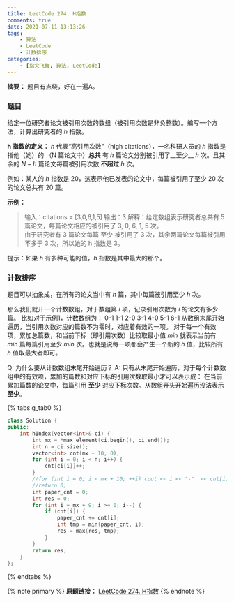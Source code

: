 ```yaml
---
title: LeetCode 274. H指数
comments: true
date: 2021-07-11 13:13:26
tags:
    - 算法
    - LeetCode
    - 计数排序
categories:
    - [指尖飞舞, 算法, LeetCode]
---
```

__摘要：__
题目有点绕，好在一遍A。
<!-- more -->

### 题目

给定一位研究者论文被引用次数的数组（被引用次数是非负整数）。编写一个方法，计算出研究者的 $h$ 指数。

__h 指数的定义：__ $h$ 代表“高引用次数”（high citations），一名科研人员的 $h$ 指数是指他（她）的 （N 篇论文中）__总共__ 有 $h$ 篇论文分别被引用了__至少__ $h$ 次。且其余的 $N - h$ 篇论文每篇被引用次数 __不超过__ $h$ 次。

例如：某人的 $h$ 指数是 $20$，这表示他已发表的论文中，每篇被引用了至少 $20$ 次的论文总共有 $20$ 篇。

__示例：__

> 输入：citations = [3,0,6,1,5]
输出：3 
解释：给定数组表示研究者总共有 5 篇论文，每篇论文相应的被引用了 3, 0, 6, 1, 5 次。
>     
> 由于研究者有 3 篇论文每篇 至少 被引用了 3 次，其余两篇论文每篇被引用 不多于 3 次，所以她的 h 指数是 3。

提示：如果 $h$ 有多种可能的值，$h$ 指数是其中最大的那个。

### 计数排序

题目可以抽象成，在所有的论文当中有 $h$ 篇，其中每篇被引用至少 $h$ 次。

那么我们就开一个计数数组，对于数组第 $i$ 项，记录引用次数为 $i$ 的论文有多少篇。
比如对于示例1，计数数组为：
0-1
1-1
2-0
3-1
4-0
5-1
6-1
从数组末尾开始遍历，当引用次数对应的篇数不为零时，对应着有效的一项。
对于每一个有效项，累加总篇数，和当前下标（即引用次数）比较取最小值 $min$ 就表示当前有 $min$ 篇每篇引用至少 $min$ 次。也就是说每一项都会产生一个新的 $h$ 值，比较所有 $h$ 值取最大者即可。

Q: 为什么要从计数数组末尾开始遍历？
A: 只有从末尾开始遍历，对于每个计数数组中的有效项，累加的篇数和对应下标的引用次数取最小才可以表示成：
在当前累加篇数的论文中，每篇引用 __至少__ 对应下标次数。从数组开头开始遍历没法表示 __至少__。

{% tabs g_tab0 %}
<!-- tab C++ -->
```c++
class Solution {
public:
    int hIndex(vector<int>& ci) {
        int mx = *max_element(ci.begin(), ci.end());
        int n = ci.size();
        vector<int> cnt(mx + 10, 0);
        for (int i = 0; i < n; i++) {
            cnt[ci[i]]++;
        }
        //for (int i = 0; i < mx + 10; ++i) cout << i << "-"  << cnt[i] << endl;
        //return 0;
        int paper_cnt = 0;
        int res = 0;
        for (int i = mx + 9; i >= 0; i--) {
            if (cnt[i]) {
                paper_cnt += cnt[i];
                int tmp = min(paper_cnt, i);
                res = max(res, tmp);
            }
        }
        return res;
    }
};
```
<!-- endtab -->
{% endtabs %}


{% note primary %}
__原题链接：__ [LeetCode 274. H指数](https://leetcode-cn.com/problems/h-index/)
{% endnote %}